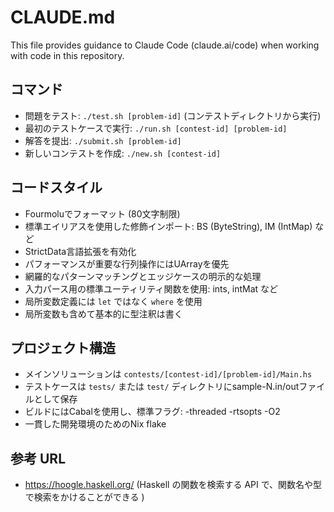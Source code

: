 # CLAUDE.md

This file provides guidance to Claude Code (claude.ai/code) when working with code in this repository.

## コマンド
- 問題をテスト: `./test.sh [problem-id]` (コンテストディレクトリから実行)
- 最初のテストケースで実行: `./run.sh [contest-id] [problem-id]`
- 解答を提出: `./submit.sh [problem-id]`
- 新しいコンテストを作成: `./new.sh [contest-id]`

## コードスタイル
- Fourmoluでフォーマット (80文字制限)
- 標準エイリアスを使用した修飾インポート: BS (ByteString), IM (IntMap) など
- StrictData言語拡張を有効化
- パフォーマンスが重要な行列操作にはUArrayを優先
- 網羅的なパターンマッチングとエッジケースの明示的な処理
- 入力パース用の標準ユーティリティ関数を使用: ints, intMat など
- 局所変数定義には `let` ではなく `where` を使用
- 局所変数も含めて基本的に型注釈は書く

## プロジェクト構造
- メインソリューションは `contests/[contest-id]/[problem-id]/Main.hs`
- テストケースは `tests/` または `test/` ディレクトリにsample-N.in/outファイルとして保存
- ビルドにはCabalを使用し、標準フラグ: -threaded -rtsopts -O2
- 一貫した開発環境のためのNix flake

## 参考 URL
- https://hoogle.haskell.org/ (Haskell の関数を検索する API で、関数名や型で検索をかけることができる )

